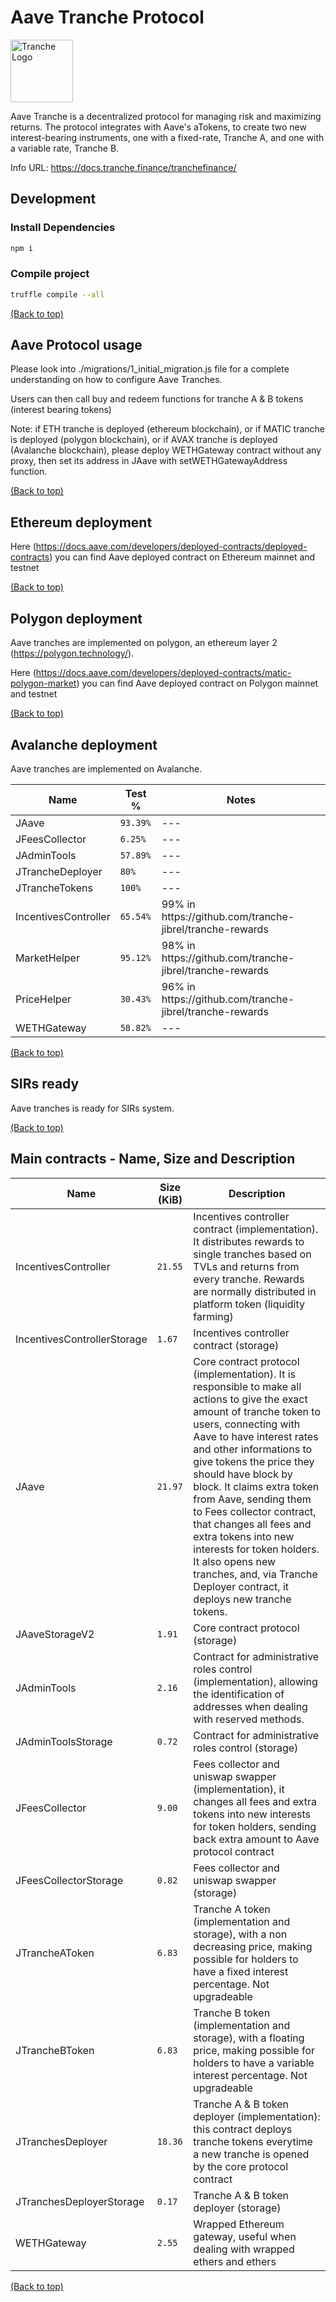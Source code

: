 # Aave Tranche Protocol

<img src="https://gblobscdn.gitbook.com/spaces%2F-MP969WsfbfQJJFgxp2K%2Favatar-1617981494187.png?alt=media" alt="Tranche Logo" width="100">

Aave Tranche is a decentralized protocol for managing risk and maximizing returns. The protocol integrates with Aave's aTokens, to create two new interest-bearing instruments, one with a fixed-rate, Tranche A, and one with a variable rate, Tranche B. 

Info URL: https://docs.tranche.finance/tranchefinance/


## Development

### Install Dependencies

```bash
npm i
```

### Compile project

```bash
truffle compile --all
```

[(Back to top)](#Aave-Tranche-Protocol)

## Aave Protocol usage

Please look into ./migrations/1_initial_migration.js file for a complete understanding on how to configure Aave Tranches.

Users can then call buy and redeem functions for tranche A & B tokens (interest bearing tokens)

Note: if ETH tranche is deployed (ethereum blockchain), or if MATIC tranche is deployed (polygon blockchain), or if AVAX tranche is deployed (Avalanche blockchain), please deploy WETHGateway contract without any proxy, then set its address in JAave with setWETHGatewayAddress function.

[(Back to top)](#Aave-Tranche-Protocol)

## Ethereum deployment

Here (https://docs.aave.com/developers/deployed-contracts/deployed-contracts) you can find Aave deployed contract on Ethereum mainnet and testnet

[(Back to top)](#Aave-Tranche-Protocol)

## Polygon deployment

Aave tranches are implemented on polygon, an ethereum layer 2 (https://polygon.technology/).

Here (https://docs.aave.com/developers/deployed-contracts/matic-polygon-market) you can find Aave deployed contract on Polygon mainnet and testnet

[(Back to top)](#Aave-Tranche-Protocol)

## Avalanche deployment

Aave tranches are implemented on Avalanche.

<table>
    <thead>
      <tr>
        <th>Name</th>
        <th>Test %</th>
        <th>Notes</th>
      </tr>
    </thead>
    <tbody>
        <tr>
            <td>JAave</td>
            <td><code>93.39%</code></td>
            <td>---</td>
        </tr>
        <tr>
            <td>JFeesCollector</td>
            <td><code>6.25%</code></td>
            <td>---</td>
        </tr>
        <tr>
            <td>JAdminTools</td>
            <td><code>57.89%</code></td>
            <td>---</td>
        </tr>
        <tr>
            <td>JTrancheDeployer</td>
            <td><code>80%</code></td>
            <td>---</td>
        </tr>
        <tr>
            <td>JTrancheTokens</td>
            <td><code>100%</code></td>
            <td>---</td>
        </tr>
        <tr>
            <td>IncentivesController</td>
            <td><code>65.54%</code></td>
            <td>99% in https://github.com/tranche-jibrel/tranche-rewards</td>
        </tr>
        <tr>
            <td>MarketHelper</td>
            <td><code>95.12%</code></td>
            <td>98% in https://github.com/tranche-jibrel/tranche-rewards</td>
        </tr>
        <tr>
            <td>PriceHelper</td>
            <td><code>30.43%</code></td>
            <td>96% in https://github.com/tranche-jibrel/tranche-rewards</td>
        </tr>
        <tr>
            <td>WETHGateway</td>
            <td><code>58.82%</code></td>
            <td>---</td>
        </tr>
    </tbody>
  </table>

[(Back to top)](#Aave-Tranche-Protocol)

## SIRs ready

Aave tranches is ready for SIRs system.

[(Back to top)](#Aave-Tranche-Protocol)

## Main contracts - Name, Size and Description

<table>
    <thead>
      <tr>
        <th>Name</th>
        <th>Size (KiB)</th>
        <th>Description</th>
      </tr>
    </thead>
    <tbody>
    <tr>
        <td>IncentivesController</td>
            <td><code>21.55</code></td>
            <td>Incentives controller contract (implementation). It distributes rewards to single tranches based on TVLs and returns from every tranche. Rewards are normally distributed in platform token (liquidity farming)</td>
        </tr>
        <td>IncentivesControllerStorage</td>
            <td><code>1.67</code></td>
            <td>Incentives controller contract (storage)</td>
        </tr>
        <tr>
            <td>JAave</td>
            <td><code>21.97</code></td>
            <td>Core contract protocol (implementation). It is responsible to make all actions to give the exact amount of tranche token to users, connecting with Aave to have interest rates and other informations to give tokens the price they should have block by block. It claims extra token from Aave, sending them to Fees collector contract, that changes all fees and extra tokens into new interests for token holders. It also opens new tranches, and, via Tranche Deployer contract, it deploys new tranche tokens.</td>
        </tr>
        <tr>
            <td>JAaveStorageV2</td>
            <td><code>1.91</code></td>
            <td>Core contract protocol (storage)</td>
        </tr>
        <tr>
            <td>JAdminTools</td>
            <td><code>2.16</code></td>
            <td>Contract for administrative roles control (implementation), allowing the identification of addresses when dealing with reserved methods.</td>
        </tr>
        <tr>
            <td>JAdminToolsStorage</td>
            <td><code>0.72</code></td>
            <td>Contract for administrative roles control (storage)</td>
        </tr>
        <tr>
            <td>JFeesCollector</td>
            <td><code>9.00</code></td>
            <td>Fees collector and uniswap swapper (implementation), it changes all fees and extra tokens into new interests for token holders, sending back extra amount to Aave protocol contract</td>
        </tr>
        <tr>
            <td>JFeesCollectorStorage</td>
            <td><code>0.82</code></td>
            <td>Fees collector and uniswap swapper (storage)</td>
        </tr>
        <tr>
            <td>JTrancheAToken</td>
            <td><code>6.83</code></td>
            <td>Tranche A token (implementation and storage), with a non decreasing price, making possible for holders to have a fixed interest percentage. Not upgradeable</td>
        </tr>
        <tr>
            <td>JTrancheBToken</td>
            <td><code>6.83</code></td>
            <td>Tranche B token (implementation and storage), with a floating price, making possible for holders to have a variable interest percentage. Not upgradeable</td>
        </tr>
        <tr>
            <td>JTranchesDeployer</td>
            <td><code>18.36</code></td>
            <td>Tranche A & B token deployer (implementation): this contract deploys tranche tokens everytime a new tranche is opened by the core protocol contract</td>
        </tr>
        <tr>
            <td>JTranchesDeployerStorage</td>
            <td><code>0.17</code></td>
            <td>Tranche A & B token deployer (storage)</td>
        </tr>
        <tr>
            <td>WETHGateway</td>
            <td><code>2.55</code></td>
            <td>Wrapped Ethereum gateway, useful when dealing with wrapped ethers and ethers</td>
        </tr>
    </tbody>
  </table>

  [(Back to top)](#Aave-Tranche-Protocol)
